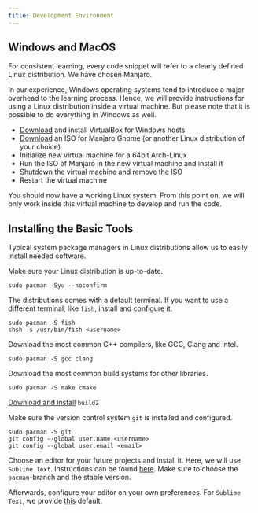 ```yaml
---
title: Development Environment
---
```


## Windows and MacOS
For consistent learning, every code snippet will refer to a clearly defined Linux distribution.
We have chosen Manjaro.

In our experience, Windows operating systems tend to introduce a major overhead to the learning process.
Hence, we will provide instructions for using a Linux distribution inside a virtual machine.
But please note that it is possible to do everything in Windows as well.

- [Download](https://www.virtualbox.org/wiki/Downloads) and install VirtualBox for Windows hosts
- [Download](https://manjaro.org/download/) an ISO for Manjaro Gnome (or another Linux distribution of your choice)
- Initialize new virtual machine for a 64bit Arch-Linux
- Run the ISO of Manjaro in the new virtual machine and install it
- Shutdown the virtual machine and remove the ISO
- Restart the virtual machine

You should now have a working Linux system.
From this point on, we will only work inside this virtual machine to develop and run the code.


## Installing the Basic Tools

Typical system package managers in Linux distributions allow us to easily install needed software.

Make sure your Linux distribution is up-to-date.

    sudo pacman -Syu --noconfirm

The distributions comes with a default terminal.
If you want to use a different terminal, like `fish`, install and configure it.

    sudo pacman -S fish
    chsh -s /usr/bin/fish <username>

Download the most common C++ compilers, like GCC, Clang and Intel.

    sudo pacman -S gcc clang

Download the most common build systems for other libraries.

    sudo pacman -S make cmake

[Download and install](https://build2.org/install.xhtml) `build2`

Make sure the version control system `git` is installed and configured.

    sudo pacman -S git
    git config --global user.name <username>
    git config --global user.email <email>

Choose an editor for your future projects and install it.
Here, we will use `Sublime Text`.
Instructions can be found [here](https://www.sublimetext.com/docs/3/linux_repositories.html).
Make sure to choose the `pacman`-branch and the stable version.

Afterwards, configure your editor on your own preferences.
For `Sublime Text`, we provide [this](https://github.com/lyrahgames/sublime-text-3-config) default.